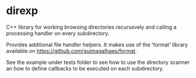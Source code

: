 # direxp
C++ library for working browsing directories recursevely and calling a processing handler on every subdirectory.

Provides additional file handler helpers.
It makes use of the 'format' library available on https://github.com/guimagalhaes/format.

See the example under tests folder to see how to use the directory scanner an how to define callbacks to be executed on each subdirectory.
